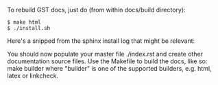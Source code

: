 To rebuild GST docs, just do (from within docs/build directory):
```console
$ make html
$ ./install.sh
```

Here's a snipped from the sphinx install log that might be relevant:

  You should now populate your master file ./index.rst and create other documentation
  source files. Use the Makefile to build the docs, like so:
     make builder
  where "builder" is one of the supported builders, e.g. html, latex or linkcheck.
